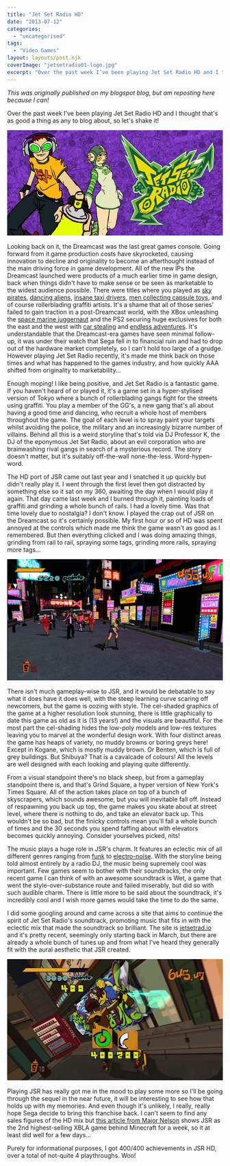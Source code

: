 ```yaml
---
title: "Jet Set Radio HD"
date: "2013-07-12"
categories: 
  - "uncategorised"
tags: 
  - "Video Games"
layout: layouts/post.njk
coverImage: "jetsetradio01-logo.jpg"
excerpt: "Over the past week I’ve been playing Jet Set Radio HD and I thought that’s as good a thing as any to blog about, so let’s shake it!"
---
```

_This was originally published on my blogspot blog, but am reposting here because I can!_

Over the past week I've been playing Jet Set Radio HD and I thought that's as good a thing as any to blog about, so let's shake it!

![Jet Set Radio](images/jetsetradio01-logo.jpg "Viva, viva, la revolution!")

Looking back on it, the Dreamcast was the last great games console. Going forward from it game production costs have skyrocketed, causing innovation to decline and originality to become an afterthought instead of the main driving force in game development. All of the new IPs the Dreamcast launched were products of a much earlier time in game design, back when things didn't have to make sense or be seen as marketable to the widest audience possible. There were titles where you played as [sky pirates](http://en.wikipedia.org/wiki/Skies_Of_Arcadia), [dancing aliens](http://en.wikipedia.org/wiki/Space_Channel_5), [insane taxi drivers](http://en.wikipedia.org/wiki/Crazy_Taxi), [men collecting capsule toys](http://en.wikipedia.org/wiki/Shenmue), and of course rollerblading graffiti artists. It's a shame that all of those series' failed to gain traction in a post-Dreamcast world, with the XBox unleashing the [space marine juggernaut](http://en.wikipedia.org/wiki/Halo:_Combat_Evolved) and the PS2 securing huge exclusives for both the east and the west with [car stealing](http://en.wikipedia.org/wiki/Grand_theft_auto_3) and [endless adventures](http://en.wikipedia.org/wiki/Final_Fantasy_X). It's understandable that the Dreamcast-era games have seen minimal follow-up, it was under their watch that Sega fell in to financial ruin and had to drop out of the hardware market completely, so I can't hold too large of a grudge. However playing Jet Set Radio recently, it's made me think back on those times and what has happened to the games industry, and how quickly AAA shifted from originality to marketability...

Enough moping! I like being positive, and Jet Set Radio is a fantastic game. If you haven't heard of or played it, it's a game set in a hyper-stylised version of Tokyo where a bunch of rollerblading gangs fight for the streets using graffiti. You play a member of the GG's, a new gang that's all about having a good time and dancing, who recruit a whole host of members throughout the game. The goal of each level is to spray paint your targets whilst avoiding the police, the military and an increasingly bizarre number of villains. Behind all this is a weird storyline that's told via DJ Professor K, the DJ of the eponymous Jet Set Radio, about an evil corporation who are brainwashing rival gangs in search of a mysterious record. The story doesn't matter, but it's suitably off-the-wall none-the-less. Word-hypen-word.

The HD port of JSR came out last year and I snatched it up quickly but didn't really play it. I went through the first level then got distracted by something else so it sat on my 360, awaiting the day when I would play it again. That day came last week and I burned through it, painting loads of graffiti and grinding a whole bunch of rails. I had a lovely time. Was that time lovely due to nostalgia? I don't know. I played the crap out of JSR on the Dreamcast so it's certainly possible. My first hour or so of HD was spent annoyed at the controls which made me think the game wasn't as good as I remembered. But then everything clicked and I was doing amazing things, grinding from rail to rail, spraying some tags, grinding more rails, spraying more tags...

![Jet Set Radio gameplay with Gum](images/jetsetradio03-screenshot.jpg "No tagging or grinding in this screenshot!")

There isn't much gameplay-wise to JSR, and it would be debatable to say what it does have it does well, with the steep learning curve scaring off newcomers, but the game is oozing with style. The cel-shaded graphics of the game at a higher resolution look stunning, there is little graphically to date this game as old as it is (13 years!) and the visuals are beautiful. For the most part the cel-shading hides the low-poly models and low-res textures leaving you to marvel at the wonderful design work. With four distinct areas the game has heaps of variety, no muddy browns or boring greys here! Except in Kogane, which is mostly muddy brown. Or Benten, which is full of grey buildings. But Shibuya? That is a cavalcade of colours! All the levels are well designed with each looking and playing quite differently.

From a visual standpoint there's no black sheep, but from a gameplay standpoint there is, and that's Grind Square, a hyper version of New York's Times Square. All of the action takes place on top of a bunch of skyscrapers, which sounds awesome, but you will inevitable fall off. Instead of respawning you back up top, the game makes you skate about at street level, where there is nothing to do, and take an elevator back up. This wouldn't be so bad, but the finicky controls mean you'll fall a whole bunch of times and the 30 seconds you spend faffing about with elevators becomes quickly annoying. Consider yourselves picked, nits!

The music plays a huge role in JSR's charm. It features an eclectic mix of all different genres ranging from [funk](http://www.youtube.com/watch?v=g4JEpbHEuuM) to [electro-noise](http://www.youtube.com/watch?v=Cs0zrEzWBRI). With the storyline being told almost entirely by a radio DJ, the music being supremely cool was important. Few games seem to bother with their soundtracks, the only recent game I can think of with an awesome soundtrack is Wet, a game that went the style-over-substance route and failed miserably, but did so with such audible charm. There is little more to be said about the soundtrack, it's incredibly cool and I wish more games would take the time to do the same.

I did some googling around and came across a site that aims to continue the spirit of Jet Set Radio's soundtrack, promoting music that fits in with the eclectic mix that made the soundtrack so brilliant. The site is [jetsetrad.io](http://jetsetrad.io/) and it's pretty recent, seemingly only starting back in March, but there are already a whole bunch of tunes up and from what I've heard they generally fit with the aural aesthetic that JSR created.

![Jet Set Radio Beat gameplay](images/jetsetradio04-screenshot.jpg "Got some hot tagging in this screenshot")

Playing JSR has really got me in the mood to play some more so I'll be going through the sequel in the near future, it will be interesting to see how that holds up with my memories. And even though it's unlikely, I really, really hope Sega decide to bring this franchise back. I can't seem to find any sales figures of the HD mix but [this article from Major Nelson](http://majornelson.com/2012/09/26/live-activity-for-week-of-september-17/) shows JSR as the 2nd highest-selling XBLA game behind Minecraft for a week, so it at least did well for a few days...

Purely for informational purposes, I got 400/400 achievements in JSR HD, over a total of not-quite 4 playthroughs. Woo!
